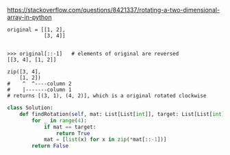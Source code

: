

https://stackoverflow.com/questions/8421337/rotating-a-two-dimensional-array-in-python
```
original = [[1, 2],
            [3, 4]]


>>> original[::-1]   # elements of original are reversed
[[3, 4], [1, 2]]

zip([3, 4],
    [1, 2])
#    ^  ^----column 2
#    |-------column 1
# returns [(3, 1), (4, 2)], which is a original rotated clockwise
```
```py
class Solution:
    def findRotation(self, mat: List[List[int]], target: List[List[int]]) -> bool:
        for _ in range(4):
            if mat == target:
                return True
            mat = [list(x) for x in zip(*mat[::-1])]          
        return False
```